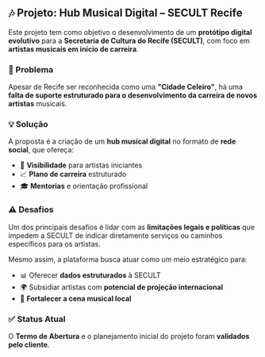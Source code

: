
## 🎶 Projeto: Hub Musical Digital – SECULT Recife

Este projeto tem como objetivo o desenvolvimento de um **protótipo digital evolutivo** para a **Secretaria de Cultura do Recife (SECULT)**, com foco em **artistas musicais em início de carreira**.

### 🎯 Problema

Apesar de Recife ser reconhecida como uma **"Cidade Celeiro"**, há uma **falta de suporte estruturado para o desenvolvimento da carreira de novos artistas** musicais.

### 💡 Solução

A proposta é a criação de um **hub musical digital** no formato de **rede social**, que ofereça:

* 🎤 **Visibilidade** para artistas iniciantes
* 📈 **Plano de carreira** estruturado
* 🎓 **Mentorias** e orientação profissional

### ⚠️ Desafios

Um dos principais desafios é lidar com as **limitações legais e políticas** que impedem a SECULT de indicar diretamente serviços ou caminhos específicos para os artistas.

Mesmo assim, a plataforma busca atuar como um meio estratégico para:

* 📊 Oferecer **dados estruturados** à SECULT
* 🌍 Subsidiar artistas com **potencial de projeção internacional**
* 🤝 **Fortalecer a cena musical local**

### ✅ Status Atual

O **Termo de Abertura** e o planejamento inicial do projeto foram **validados pelo cliente**.
